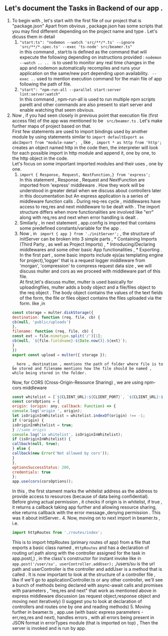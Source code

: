 ## Let's document the Tasks in Backend of our app .
1. To begin with , let's start with the first file of our project that is "package.json" Apart from obvious , package.json has some scripts that you may find different depending on the project name and type . Let's dicuss them in detail  
    1. `"start:ts": "nodemon --watch 'src/**/*.ts' --ignore 'src/**/*.spec.ts' --exec 'ts-node' src/beamer.ts"`  
       in this command , start:ts is defined as the command that will expecute the following depending on instructions provided : `nodemon --watch .. .. ` is to used to monitor any real time changes in the app and nodemon automatically recompiles and runs your application on the same/new port depending upon availability. ` --exec ..` used to mention execution command for the main file of app following the path of file.
    2. ` "start": "npm-run-all --parallel start:server lint:server:watch" `  
        In this command , npm-run-all is used to run multiple npm scripts parellt and other commands are also present to start server and enable watching that seem obvious.
2. Now , if you had seen closely in previous point that execution file (first access file) of the app was mentioned to be ` src/beamer.ts` . Let's make further maps of project based on that.  
  First few statements are used to import bindings used by another module by using statements similar to `import defaultExport as abcImport from "module-name"; ` , like ,  ` import * as http from 'http';` creates an object named http in the code  then, the interpreter will look for each possible import in http module and append it, one by one, to the http object in the code.  
    Let's focus on some important imported modules and their uses , one by one.
      1. ` import { Response, Request, NextFunction,} from 'express'; `  
  In this statement , Response , Request and NextFunction are imported from 'express' middleware . How they work will be understood in greater detail when we discuss about controllers later in this documentation but An express application is a series of middleware function calls . During req-res cycle , middlewares have access to req,res and next middleware to be dealt with . The import structure differs when more functionalities are involved like "err" along with req,res and next when error handling is dealt .
     2. Similarly , in next statement , app.config is imported that contains some predefined constants/variable for the app .
     3. Now , in ` import { app } from './initServer';` , the structure of initServer can be broken into 3 simple parts , * Containing Imports (Third Party , as well as Project Imports) , * Introducing/Declaring middlewares and some other basic App functionalities , * Exporting .  
    In the first part , some basic imports include ejs(as templating engine for project),'logger' that is a request logger middleware from 'morgan', 'compression' to compress request data size , we will discuss multer and cors as we proceed with middleware part of this file.  
    At first,let's discuss multer, multer is used basically for uploadingfiles, multer adds a body object and a file/files object to the req object . The body object contains the values of the text fields of the form, the file or files object contains the files uploaded via the form. like ,in 
    ```javascript
    const storage = multer.diskStorage({
    destination: function (req, file, cb) {
    cb(null, 'public/uploads')
    },
    filename: function (req, file, cb) {
    const ext = file.mimetype.split('/')[1];
    cb(null, `${file.fieldname}-${Date.now()}.${ext}`);
    }
    })
    export const upload = multer({ storage });
    ```
       ¸ here , destination , mentions the path of folder where file is to be stored and filename mentions how the file should be named , while being stored in the folder.  
      Now, for CORS (Cross-Origin-Resource Sharing) , we are using npm-cors middleware
      ```javascript
      const whitelist = [`${CLIENT_URL}:${CLIENT_PORT}`, `${CLIENT_URL}:${PORT}`, `${CLIENT_URL_MOBILE}:${ADMIN_PORT}`, `${CLIENT_URL}:${ADMIN_PORT}`, `${CLIENT_URL}:3000`, `${CLIENT_URL_MOBILE}:3000`, `${CLIENT_URL_MOBILE}:${AUTHOR_PORT}`];
    const corsOptions = {
    origin: (origin: any, callback: Function) => {
    console.log('origin ', origin);
    let isOriginInWhitelist = whitelist.indexOf(origin) !== -1;
    if (!origin) {
      isOriginInWhitelist = true;
    } //same origin
    console.log('in whitelist', isOriginInWhitelist);
    if (isOriginInWhitelist) {
      callback(null, true);
    } else {
      callback(new Error('Not allowed by cors'));
    }
    },
    optionsSuccessStatus: 200,
    credentials: true
    };
    app.use(cors(corsOptions));
      ```
      In this , the first stament marks the whitelist address as the address to provide access to resources (because of data being confidential).  
        Before giving actual permission , it checks if origin is in whitelist, if true , it returns a callback taking app further and allowing resource sharing, else returns callback with the error message.,denying permission .
    This was it about initServer..
   4. Now, moving on to next import in beamer.ts , i.e.
   ```javascript
   import httpRoutes from './routes/index';
   ```
   This is to import httpRoutes (primary routes of app) from a file that exports a basic class named , ```HttpRoutes``` and has a declaration of routing url path along with the controller assigned for the task in app.post(,) , in the class's constructor for instant invoke like in ```app.post('/user/su', userController.addUser);``` ,/users/su is the url path and userController is the controller and addUser is a method that is called . It is now important to look at the structure of a controller file , like if we'll go to applicationController.ts or any other controller, we'll see a bunch of methods being declared with async-await calls and promises with parameters , "req,res and next" that work as mentioned above in express middleware discussion (as request object,response object and moving next iteratively)
   (I suggest you to look at declaration of controllers and routes one by one and reading methods)
   5. Moving further in beamer.ts , app.use (with basic express parameters -err,req,res and next), handles errors , with all errors being present in JSON format in errorTypes module (that is imported on top) ,
   Then the server is invoked and is run by app.
